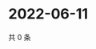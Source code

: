 # 2022-06-11

共 0 条

<!-- BEGIN WEIBO -->
<!-- 最后更新时间 Sat Jun 11 2022 09:13:45 GMT+0800 (China Standard Time) -->

<!-- END WEIBO -->
